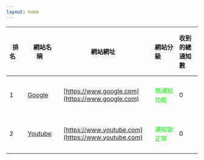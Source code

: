 ```yaml
---
layout: home
---
```


| 排名&emsp; | 網站名稱&emsp; | 網站網址&emsp; | 網站分級&emsp;&emsp; | 收到的總通知數&emsp; | 收到的廣告數&emsp; | 收到的詐騙通知數&emsp; | 詳細報告&emsp; |
| ------ | ------ | ------ | --------- | ------ | ------ | ------ | ------ |
| 1 | [Google](https://www.google.com)&emsp; | [https://www.google.com](https://www.google.com)&emsp; | <font color="#00FF00">無通知功能</font>&emsp; | 0 | 0 | 0 | [查看詳細報告]()&emsp; |
| 2 | [Youtube](https://www.youtube.com)&emsp; | [https://www.youtube.com](https://www.youtube.com)&emsp; | <font color="#00FF00">通知皆正常</font>&emsp; | 0 | 0 | 0 | [查看詳細報告]()&emsp; |
